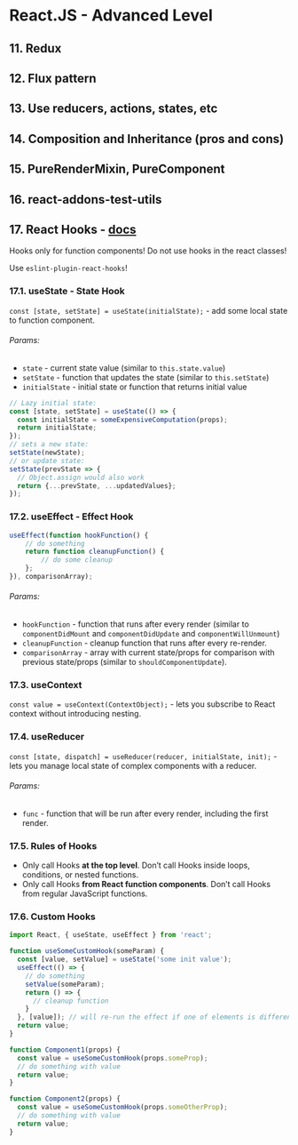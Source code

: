 # React.JS - Advanced Level

## 11. Redux
## 12. Flux pattern
## 13. Use reducers, actions, states, etc
## 14. Composition and Inheritance (pros and cons)
## 15. PureRenderMixin, PureComponent
## 16. react-addons-test-utils
## 17. React Hooks - [docs](https://reactjs.org/docs/hooks-reference.html)

Hooks only for function components! Do not use hooks in the react classes!

Use `eslint-plugin-react-hooks`!


### 17.1. useState - State Hook

`const [state, setState] = useState(initialState);` - add some local state to function component.

###### Params:
* `state` - current state value (similar to `this.state.value`)
* `setState` - function that updates the state (similar to `this.setState`)
* `initialState` - initial state or function that returns initial value

```jsx
// Lazy initial state:
const [state, setState] = useState(() => {
  const initialState = someExpensiveComputation(props);
  return initialState;
});
// sets a new state:
setState(newState);
// or update state:
setState(prevState => {
  // Object.assign would also work
  return {...prevState, ...updatedValues};
});
```


### 17.2. useEffect - Effect Hook

```jsx
useEffect(function hookFunction() {
    // do something
    return function cleanupFunction() {
        // do some cleanup
    };
}), comparisonArray);
```
###### Params:
* `hookFunction` - function that runs after every render (similar to `componentDidMount` and `componentDidUpdate` and `componentWillUnmount`)
* `cleanupFunction` - cleanup function that runs after every re-render.
* `comparisonArray` - array with current state/props for comparison with previous state/props (similar to `shouldComponentUpdate`). 

### 17.3. useContext

`const value = useContext(ContextObject);` - lets you subscribe to React context without introducing nesting.

### 17.4. useReducer

`const [state, dispatch] = useReducer(reducer, initialState, init);` - lets you manage local state of complex components with a reducer.

###### Params:
* `func` - function that will be run after every render, including the first render.

### 17.5. Rules of Hooks

* Only call Hooks **at the top level**. Don’t call Hooks inside loops, conditions, or nested functions.
* Only call Hooks **from React function components**. Don’t call Hooks from regular JavaScript functions.

### 17.6. Custom Hooks

```jsx
import React, { useState, useEffect } from 'react';

function useSomeCustomHook(someParam) {
  const [value, setValue] = useState('some init value');
  useEffect(() => {
    // do something
    setValue(someParam);
    return () => {
      // cleanup function
    }
  }, [value]); // will re-run the effect if one of elements is different.
  return value;
}

function Component1(props) {
  const value = useSomeCustomHook(props.someProp);
  // do something with value
  return value;
}

function Component2(props) {
  const value = useSomeCustomHook(props.someOtherProp);
  // do something with value
  return value;
}
```

